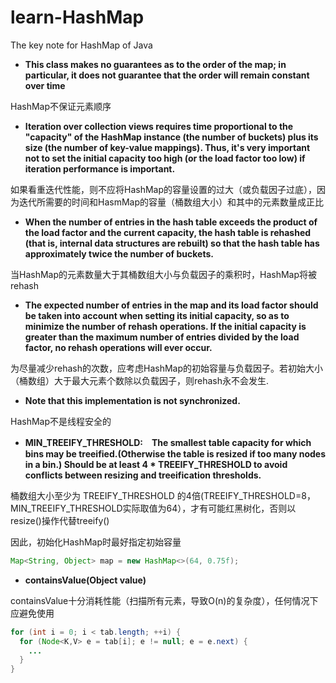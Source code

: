 # learn-HashMap
The key note for HashMap of Java

* **This class makes no guarantees as to the order of the map; in particular, it does not guarantee that the order will remain constant over time**

HashMap不保证元素顺序

* **Iteration over collection views requires time proportional to the "capacity" of the HashMap instance (the number of buckets) plus its size (the number of key-value mappings). Thus, it's very important not to set the initial capacity too high (or the load factor too low) if iteration performance is important.**

如果看重迭代性能，则不应将HashMap的容量设置的过大（或负载因子过底），因为迭代所需要的时间和HasmMap的容量（桶数组大小）和其中的元素数量成正比

* **When the number of entries in the hash table exceeds the product of the load factor and the current capacity, the hash table is rehashed (that is, internal data structures are rebuilt) so that the hash table has approximately twice the number of buckets.**

当HashMap的元素数量大于其桶数组大小与负载因子的乘积时，HashMap将被rehash

* **The expected number of entries in the map and its load factor should be taken into account when setting its initial capacity, so as to minimize the number of rehash operations. If the initial capacity is greater than the maximum number of entries divided by the load factor, no rehash operations will ever occur.**

为尽量减少rehash的次数，应考虑HashMap的初始容量与负载因子。若初始大小（桶数组）大于最大元素个数除以负载因子，则rehash永不会发生.

* **Note that this implementation is not synchronized.**

HashMap不是线程安全的

* **MIN_TREEIFY_THRESHOLD:　The smallest table capacity for which bins may be treeified.(Otherwise the table is resized if too many nodes in a bin.) Should be at least 4 * TREEIFY_THRESHOLD to avoid conflicts between resizing and treeification thresholds.**

桶数组大小至少为 TREEIFY_THRESHOLD 的4倍(TREEIFY_THRESHOLD=8，MIN_TREEIFY_THRESHOLD实际取值为64），才有可能红黑树化，否则以resize()操作代替treeify()

因此，初始化HashMap时最好指定初始容量
```java
Map<String, Object> map = new HashMap<>(64, 0.75f);
```

* **containsValue(Object value)**

containsValue十分消耗性能（扫描所有元素，导致O(n)的复杂度），任何情况下应避免使用
```java
for (int i = 0; i < tab.length; ++i) {
  for (Node<K,V> e = tab[i]; e != null; e = e.next) {
    ...
  }
}
```
